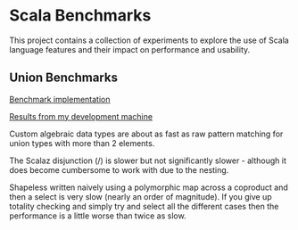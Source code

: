 # Scala Benchmarks

This project contains a collection of experiments to explore the use of Scala
language features and their impact on performance and usability.

## Union Benchmarks

[Benchmark implementation](/src/test/scala/com/rouesnel/scala/benchmarks/unions/Benchmark.scala)

[Results from my development machine](http://laurencer.github.io/scala-benchmarks/union/)

Custom algebraic data types are about as fast as raw pattern matching for union
types with more than 2 elements.

The Scalaz disjunction (\/) is slower but not significantly slower - although it
does become cumbersome to work with due to the nesting.

Shapeless written naively using a polymorphic map across a coproduct and then
a select is very slow (nearly an order of magnitude). If you give up totality
checking and simply try and select all the different cases then the performance
is a little worse than twice as slow.


